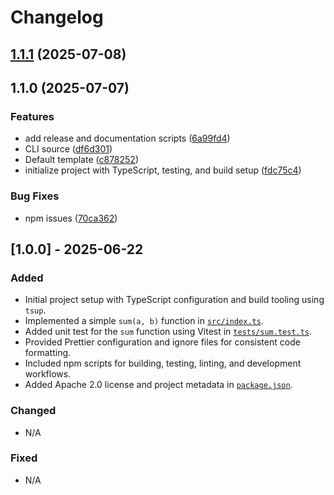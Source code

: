 # Changelog

## [1.1.1](https://github.com/kordjs/template/compare/v1.1.0...v1.1.1) (2025-07-08)

## 1.1.0 (2025-07-07)

### Features

* add release and documentation scripts ([6a99fd4](https://github.com/kordjs/template/commit/6a99fd4409059eb423ecc91669972e8f16722c83))
* CLI source ([df6d301](https://github.com/kordjs/template/commit/df6d30191d86a22646c931ae1913a3c6c3a5c96a))
* Default template ([c878252](https://github.com/kordjs/template/commit/c878252ab9e223deb45cb679c400f726adde59b9))
* initialize project with TypeScript, testing, and build setup ([fdc75c4](https://github.com/kordjs/template/commit/fdc75c43e7e18823b99ce7c501976e8292ce4490))

### Bug Fixes

* npm issues ([70ca362](https://github.com/kordjs/template/commit/70ca3628b0827004f2b8245fd0b6fdf88373405d))

## [1.0.0] - 2025-06-22

### Added
- Initial project setup with TypeScript configuration and build tooling using `tsup`.
- Implemented a simple `sum(a, b)` function in [`src/index.ts`](src/index.ts).
- Added unit test for the `sum` function using Vitest in [`tests/sum.test.ts`](tests/sum.test.ts).
- Provided Prettier configuration and ignore files for consistent code formatting.
- Included npm scripts for building, testing, linting, and development workflows.
- Added Apache 2.0 license and project metadata in [`package.json`](package.json).

### Changed
- N/A

### Fixed
- N/A
